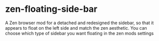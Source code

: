 # zen-floating-side-bar
A Zen browser mod for a detached and redesigned the sidebar, so that it appears to float on the left side and match the zen aesthetic.
You can choose which type of sidebar you want floating in the zen mods settings
